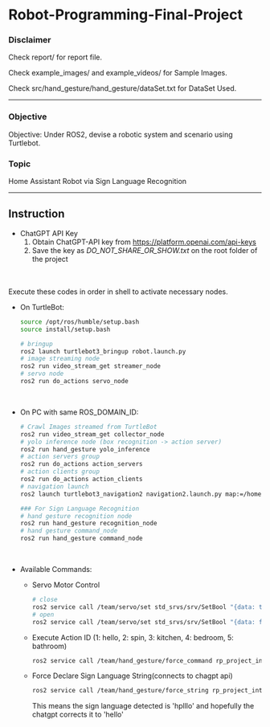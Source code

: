 # Robot-Programming-Final-Project

### Disclaimer

Check report/ for report file. <br>

Check example_images/ and example_videos/ for Sample Images. <br>

Check src/hand_gesture/hand_gesture/dataSet.txt for DataSet Used. <br>

---

### Objective

Objective: Under ROS2, devise a robotic system and scenario using Turtlebot.

### Topic

Home Assistant Robot via Sign Language Recognition 

---

## Instruction

- ChatGPT API Key
    1. Obtain ChatGPT-API key from https://platform.openai.com/api-keys
    2. Save the key as *DO_NOT_SHARE_OR_SHOW.txt* on the root folder of the project

<br><br> Execute these codes in order in shell to activate necessary nodes. <br>

- On TurtleBot:
    
    ```bash
    source /opt/ros/humble/setup.bash
    source install/setup.bash
    
    # bringup
    ros2 launch turtlebot3_bringup robot.launch.py
    # image streaming node
    ros2 run video_stream_get streamer_node
    # servo node
    ros2 run do_actions servo_node
    ```
    
<br>

- On PC with same ROS_DOMAIN_ID:
    
    ```bash
    # Crawl Images streamed from TurtleBot
    ros2 run video_stream_get collector_node 
    # yolo inference node (box recognition -> action server)
    ros2 run hand_gesture yolo_inference
    # action servers group
    ros2 run do_actions action_servers
    # action clients group
    ros2 run do_actions action_clients
    # navigation launch
    ros2 launch turtlebot3_navigation2 navigation2.launch.py map:=/home/rail/nuri_4rd/home_realworld/map.yaml
    
    ### For Sign Language Recognition
    # hand gesture recognition node
    ros2 run hand_gesture recognition_node
    # hand gesture command_node
    ros2 run hand_gesture command_node
    ```
    

<br>

- Available Commands:
    - Servo Motor Control
        
        ```bash
        # close
        ros2 service call /team/servo/set std_srvs/srv/SetBool "{data: true}"
        # open
        ros2 service call /team/servo/set std_srvs/srv/SetBool "{data: false}"
        ```
        
    
    - Execute Action ID (1: hello, 2: spin, 3: kitchen, 4: bedroom, 5: bathroom)
        
        ```bash
        ros2 service call /team/hand_gesture/force_command rp_project_interfaces/srv/ForceCommand "{cmd: 3}"
        ```
        
    
    - Force Declare Sign Language String(connects to chagpt api)
        
        ```bash
        ros2 service call /team/hand_gesture/force_string rp_project_interfaces/srv/ForceString "{mystr: 'hplllo'}"
        ```
        This means the sign language detected is 'hplllo' and hopefully the chatgpt corrects it to 'hello'
